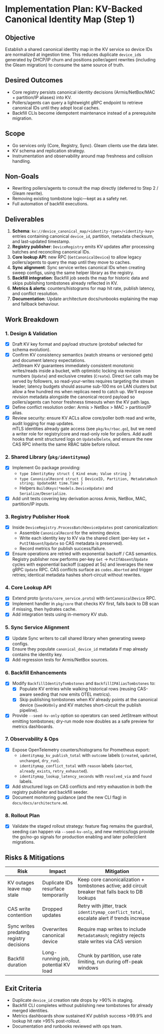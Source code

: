 # Implementation Plan: KV-Backed Canonical Identity Map (Step 1)

## Objective
Establish a shared canonical identity map in the KV service so device IDs are normalized at ingestion time. This reduces duplicate `device_id`s generated by DHCP/IP churn and positions poller/agent rewrites (including the Gleam migration) to consume the same source of truth.

## Desired Outcomes
- Core registry persists canonical identity decisions (Armis/NetBox/MAC + partition/IP aliases) into KV.
- Pollers/agents can query a lightweight gRPC endpoint to retrieve canonical IDs until they adopt local caches.
- Backfill CLIs become idempotent maintenance instead of a prerequisite migration.

## Scope
- Go services only (Core, Registry, Sync). Gleam clients use the data later.
- KV schema and replication strategy.
- Instrumentation and observability around map freshness and collision handling.

## Non-Goals
- Rewriting pollers/agents to consult the map directly (deferred to Step 2 / Gleam rewrite).
- Removing existing tombstone logic—kept as a safety net.
- Full automation of backfill executions.

## Deliverables
1. **Schema**: `kv://device_canonical_map/<identity-type>/<identity-key>` entries containing canonical `device_id`, partition, metadata checksum, and last-updated timestamp.
2. **Registry publisher**: `DeviceRegistry` emits KV updates after processing batches and reconciling canonical IDs.
3. **Core lookup API**: new RPC (`GetCanonicalDevice`) to allow legacy pollers/agents to query the map until they move to caches.
4. **Sync alignment**: Sync service writes canonical IDs when creating sweep configs, using the same helper library as the registry.
5. **Backfill integration**: Backfill job seeds the map for historic data and skips publishing tombstones already reflected in KV.
6. **Metrics & alerts**: counters/histograms for map hit rate, publish latency, and conflict resolution.
7. **Documentation**: Update architecture docs/runbooks explaining the map and fallback behaviour.

## Work Breakdown

### 1. Design & Validation
- [x] Draft KV key format and payload structure (protobuf selected for schema evolution).
- [x] Confirm KV consistency semantics (watch streams or versioned gets) and document latency expectations.  
  JetStream KV guarantees immediately consistent monotonic writes/reads inside a bucket, with optimistic locking via revision numbers (`Update`) and exclusive creates (`Create`). Direct `Get` calls may be served by followers, so read-your-writes requires targeting the stream leader; latency budgets should assume sub-100 ms on LAN clusters but allow a few hundred ms when replicas need to catch up. We'll expose revision metadata alongside the canonical record payload so pollers/agents can honor freshness timeouts when the KV path lags.
- [x] Define conflict resolution order: Armis > NetBox > MAC > partition/IP alias.
- [x] Review security: ensure KV ACLs allow core/poller both read and write, audit logging for map updates.  
  mTLS identities already gate access (see `pkg/kv/rbac.go`), but we need a writer role for registry/core and read-only role for pollers. Add audit hooks that emit structured logs on `Update`/`Delete`, and ensure the new CAS RPC inherits the same RBAC table before rollout.

### 2. Shared Library (`pkg/identitymap`)
- [x] Implement Go package providing:
  - `type IdentityKey struct { Kind enum; Value string }`
  - `type CanonicalRecord struct { DeviceID, Partition, MetadataHash string; UpdatedAt time.Time }`
  - Helpers `BuildKeys(*models.DeviceUpdate)` and `Serialize/Deserialize`.
- [x] Add unit tests covering key derivation across Armis, NetBox, MAC, partition/IP inputs.

### 3. Registry Publisher Hook
- [x] Inside `DeviceRegistry.ProcessBatchDeviceUpdates` post canonicalization:
  - Assemble `CanonicalRecord` for the winning device.
  - Write each identity key to KV via the shared client (per-key `Get` + `PutIfAbsent`/`Update` so CAS metadata is preserved).
  - Record metrics for publish success/failure.
- [x] Ensure operations are retried with exponential backoff / CAS semantics.  
  Registry publisher now performs per-key `Get` → `PutIfAbsent`/`Update` cycles with exponential backoff (capped at 5s) and leverages the new gRPC `Update` RPC. CAS conflicts surface as `codes.Aborted` and trigger retries; identical metadata hashes short-circuit without rewrites.

### 4. Core Lookup API
- [x] Extend proto (`proto/core_service.proto`) with `GetCanonicalDevice` RPC.
- [x] Implement handler in `pkg/core` that checks KV first, falls back to DB scan if missing, then hydrates cache.
- [x] Add integration tests using in-memory KV stub.

### 5. Sync Service Alignment
- [x] Update Sync writers to call shared library when generating sweep configs.
- [x] Ensure they populate `canonical_device_id` metadata if map already contains the identity key.
- [x] Add regression tests for Armis/NetBox sources.

### 6. Backfill Enhancements
- [x] Modify `BackfillIdentityTombstones` and `BackfillIPAliasTombstones` to:
  - [x] Populate KV entries while walking historical rows (reusing CAS-aware seeding that now emits OTEL metrics).
  - [x] Skip publishing tombstones when KV already points at the canonical device (`SeedKVOnly` and KV matches short-circuit the publish pipeline).
- [x] Provide `--seed-kv-only` option so operators can seed JetStream without emitting tombstones; dry-run mode now doubles as a safe preview for metrics dashboards.

### 7. Observability & Ops
- [x] Expose OpenTelemetry counters/histograms for Prometheus export:
  - `identitymap_kv_publish_total` with `outcome` labels (`created`, `updated`, `unchanged`, `dry_run`).
  - `identitymap_conflict_total` with `reason` labels (`aborted`, `already_exists`, `retry_exhausted`).
  - `identitymap_lookup_latency_seconds` with `resolved_via` and `found` labels.
- [x] Add structured logs on CAS conflicts and retry exhaustion in both the registry publisher and backfill seeder.
- [x] Document monitoring guidance (and the new CLI flag) in `docs/docs/architecture.md`.

### 8. Rollout Plan
- [x] Validate the staged rollout strategy: feature flag remains the guardrail, seeding can happen via `--seed-kv-only`, and new metrics/logs provide the go/no-go signals for production enabling and later poller/client migrations.

## Risks & Mitigations
| Risk | Impact | Mitigation |
|------|--------|------------|
| KV outages leave map stale | Duplicate IDs resurface temporarily | Keep core canonicalization + tombstones active; add circuit breaker that falls back to DB lookups |
| CAS write contention | Dropped updates | Retry with jitter, track `identitymap_conflict_total`, escalate alert if trends increase |
| Sync writes predating registry decisions | Overwrites canonical device | Require map writes to include `MetadataHash`; registry rejects stale writes via CAS version |
| Backfill duration | Long-running job, potential KV load | Chunk by partition, use rate limiting, run during off-peak windows |

## Exit Criteria
- Duplicate `device_id` creation rate drops by >90% in staging.
- Backfill CLI completes without publishing new tombstones for already merged identities.
- Metrics dashboards show sustained KV publish success >99.9% and lookup hit rate >95% post-rollout.
- Documentation and runbooks reviewed with ops team.
